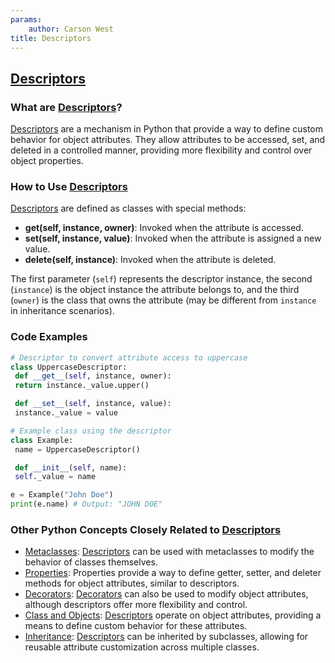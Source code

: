 ```yaml
---
params:
	author: Carson West
title: Descriptors
--- 
```

## [Descriptors](./../descriptors/)

### What are [Descriptors](./../descriptors/)?
 [Descriptors](./../descriptors/) are a mechanism in Python that provide a way to define custom behavior for object attributes. They allow attributes to be accessed, set, and deleted in a controlled manner, providing more flexibility and control over object properties.

### How to Use [Descriptors](./../descriptors/)
 [Descriptors](./../descriptors/) are defined as classes with special methods:

- **__get__(self, instance, owner)**: Invoked when the attribute is accessed.
- **__set__(self, instance, value)**: Invoked when the attribute is assigned a new value.
- **__delete__(self, instance)**: Invoked when the attribute is deleted.

The first parameter (`self`) represents the descriptor instance, the second (`instance`) is the object instance the attribute belongs to, and the third (`owner`) is the class that owns the attribute (may be different from `instance` in inheritance scenarios).

### Code Examples
```python
# Descriptor to convert attribute access to uppercase
class UppercaseDescriptor:
 def __get__(self, instance, owner):
 return instance._value.upper()

 def __set__(self, instance, value):
 instance._value = value

# Example class using the descriptor
class Example:
 name = UppercaseDescriptor()

 def __init__(self, name):
 self._value = name

e = Example("John Doe")
print(e.name) # Output: "JOHN DOE"
```

### Other Python Concepts Closely Related to [Descriptors](./../descriptors/)

- [Metaclasses](./../metaclasses/): [Descriptors](./../descriptors/) can be used with metaclasses to modify the behavior of classes themselves.
- [Properties](./../properties/): Properties provide a way to define getter, setter, and deleter methods for object attributes, similar to descriptors.
- [Decorators](./../decorators/): [Decorators](./../decorators/) can also be used to modify object attributes, although descriptors offer more flexibility and control.
- [Class and Objects](./../class-and-objects/): [Descriptors](./../descriptors/) operate on object attributes, providing a means to define custom behavior for these attributes.
- [Inheritance](./../inheritance/): [Descriptors](./../descriptors/) can be inherited by subclasses, allowing for reusable attribute customization across multiple classes.